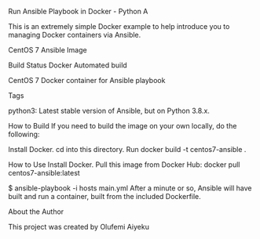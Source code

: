 Run Ansible Playbook in Docker - Python A

This is an extremely simple Docker example to help introduce you to managing Docker containers via Ansible.

CentOS 7 Ansible  Image

Build Status Docker Automated build

CentOS 7 Docker container for Ansible playbook 

Tags

python3: Latest stable version of Ansible, but on Python 3.8.x.

How to Build
If you need to build the image on your own locally, do the following:

Install Docker.
cd into this directory.
Run docker build -t centos7-ansible .

How to Use
Install Docker.
Pull this image from Docker Hub: docker pull centos7-ansible:latest


$ ansible-playbook -i hosts main.yml
After a minute or so, Ansible will have built and run a container, built from the included Dockerfile.


About the Author

This project was created by Olufemi Aiyeku